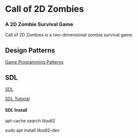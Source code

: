 # Call of 2D Zombies
### A 2D Zombie Survival Game

Call of 2D Zombies is a two-dimensional zombie survival game.

## Design Patterns

[Game Programming Patterns](http://gameprogrammingpatterns.com/contents.html)

## SDL

[SDL](https://www.libsdl.org/)

[SDL Tutorial](http://lazyfoo.net/tutorials/SDL/index.php)

#### SDL Install

apt-cache search libsdl2

sudo apt install libsdl2-dev
